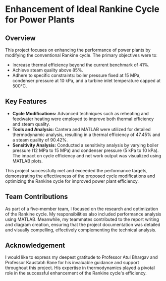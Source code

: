 # Enhancement of Ideal Rankine Cycle for Power Plants

## Overview
This project focuses on enhancing the performance of power plants by modifying the conventional Rankine cycle. The primary objectives were to:
- Increase thermal efficiency beyond the current benchmark of 41%.
- Achieve steam quality above 85%.
- Adhere to specific constraints: boiler pressure fixed at 15 MPa, condenser pressure at 10 kPa, and a turbine inlet temperature capped at 500°C.

## Key Features
- **Cycle Modifications:** Advanced techniques such as reheating and feedwater heating were employed to improve both thermal efficiency and steam quality.
- **Tools and Analysis:** Cantera and MATLAB were utilized for detailed thermodynamic analysis, resulting in a thermal efficiency of 47.45% and a steam quality of 90.42%.
- **Sensitivity Analysis:** Conducted a sensitivity analysis by varying boiler pressure (12 MPa to 15 MPa) and condenser pressure (5 kPa to 10 kPa). The impact on cycle efficiency and net work output was visualized using MATLAB plots.

This project successfully met and exceeded the performance targets, demonstrating the effectiveness of the proposed cycle modifications and optimizing the Rankine cycle for improved power plant efficiency.

## Team Contributions
As part of a five-member team, I focused on the research and optimization of the Rankine cycle. My responsibilities also included performance analysis using MATLAB. Meanwhile, my teammates contributed to the report writing and diagram creation, ensuring that the project documentation was detailed and visually compelling, effectively complementing the technical analysis.

## Acknowledgement
I would like to express my deepest gratitude to Professor Atul Bhargav and Professor Kaustabh Rane for his invaluable guidance and support throughout this project. His expertise in thermodynamics played a pivotal role in the successful enhancement of the Rankine cycle's efficiency.
